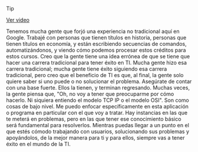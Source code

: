 > [!TIP]  
> [Ver video](https://youtu.be/FD9snFh0nDg)


Tenemos mucha gente que forjó una experiencia no tradicional aquí en Google. Trabajé con personas que tienen títulos en historia, personas que tienen títulos en economía, y están escribiendo secuencias de comandos, automatizándonos, y viendo cómo podemos procesar estos créditos para estos cursos. Creo que la gente tiene una idea errónea de que se tiene que hacer una carrera tradicional para tener éxito en TI. Mucha gente hizo esa carrera tradicional; mucha gente tiene éxito siguiendo esa carrera tradicional, pero creo que el beneficio de TI es que, al final, la gente solo quiere saber si uno puede o no solucionar el problema. Asegúrate de contar con una base fuerte. Ellos la tienen, y terminan regresando. Muchas veces, la gente piensa que, "Oh, no voy a tener que preocuparme por cómo hacerlo. Ni siquiera entiendo el modelo TCP IP o el modelo OSI". Son como cosas de bajo nivel. Me puedo enfocar específicamente en esta aplicación o programa en particular con el que voy a tratar. Hay instancias en las que te meterá en problemas, pero en las que tener ese conocimiento básico será fundamental para resolverlos. Mientras puedas llegar a un punto en el que estés cómodo trabajando con usuarios, solucionando sus problemas y apoyándolos, de la mejor manera para ti y para ellos, siempre vas a tener éxito en el mundo de la TI.